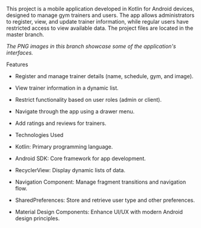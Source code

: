 This project is a mobile application developed in Kotlin for Android devices, designed to manage gym trainers and users. 
The app allows administrators to register, view, and update trainer information, while regular users have restricted access to view available data. The project files are located in the master branch.

*The PNG images in this branch showcase some of the application's interfaces.*

Features

- Register and manage trainer details (name, schedule, gym, and image).
- View trainer information in a dynamic list.
- Restrict functionality based on user roles (admin or client).
- Navigate through the app using a drawer menu.
- Add ratings and reviews for trainers.
- Technologies Used

- Kotlin: Primary programming language.
- Android SDK: Core framework for app development.
- RecyclerView: Display dynamic lists of data.
- Navigation Component: Manage fragment transitions and navigation flow.
- SharedPreferences: Store and retrieve user type and other preferences.
- Material Design Components: Enhance UI/UX with modern Android design principles.
